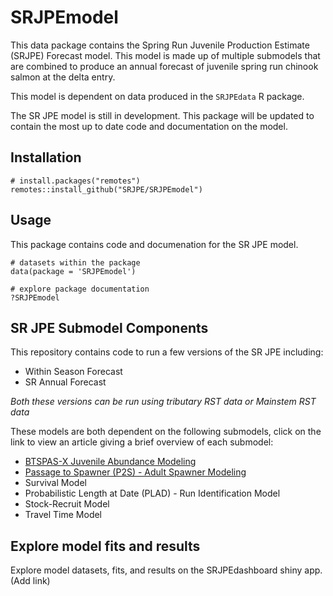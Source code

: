 # SRJPEmodel

This data package contains the Spring Run Juvenile Production Estimate (SRJPE) Forecast model. This model is made up of multiple submodels that are combined to produce an annual forecast of juvenile spring run chinook salmon at the delta entry. 

This model is dependent on data produced in the `SRJPEdata` R package. 

The SR JPE model is still in development. This package will be updated to contain the most up to date code and documentation on the model. 

## Installation

```
# install.packages("remotes")
remotes::install_github("SRJPE/SRJPEmodel")
```

## Usage
This package contains code and documenation for the SR JPE model. 

```
# datasets within the package
data(package = 'SRJPEmodel')

# explore package documentation 
?SRJPEmodel
```

## SR JPE Submodel Components 
This repository contains code to run a few versions of the SR JPE including: 

* Within Season Forecast 
* SR Annual Forecast 

*Both these versions can be run using tributary RST data or Mainstem RST data*

These models are both dependent on the following submodels, click on the link to view an article giving a brief overview of each submodel: 

* [BTSPAS-X Juvenile Abundance Modeling](https://srjpe.github.io/SRJPEmodel/articles/btspas_submodel_documentation.html)
* [Passage to Spawner (P2S) - Adult Spawner Modeling](https://srjpe.github.io/SRJPEmodel/articles/passage_to_spawner_submodel.html) 
* Survival Model 
* Probabilistic Length at Date (PLAD) - Run Identification Model 
* Stock-Recruit Model 
* Travel Time Model 

## Explore model fits and results 

Explore model datasets, fits, and results on the SRJPEdashboard shiny app. (Add link)



